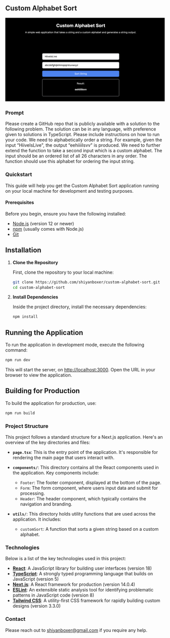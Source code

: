 ## Custom Alphabet Sort

![screenshot](https://github.com/shiyanboxer/Custom-Alphabet-Sort/blob/main/ProjectScreenshot.png)
### Prompt

Please create a GitHub repo that is publicly available with a solution to the following problem. The solution can be in any language, with preference given to solutions in TypeScript. Please include instructions on how to run your code.
We need to alphabetically order a string. For example, given the input “HiiveIsLive", the output “eehiiiilsvv" is produced.
We need to further extend the function to take a second input which is a custom alphabet. The input should be an ordered list of all 26 characters in any order. The function should use this alphabet for ordering the input string.


### Quickstart

This guide will help you get the Custom Alphabet Sort application running on your local machine for development and testing purposes.

#### Prerequisites

Before you begin, ensure you have the following installed:
- [Node.js](https://nodejs.org/) (version 12 or newer)
- [npm](https://www.npmjs.com/) (usually comes with Node.js)
- [Git](https://git-scm.com/)

## Installation

1. **Clone the Repository**
   
   First, clone the repository to your local machine:

   ```bash
   git clone https://github.com/shiyanboxer/custom-alphabet-sort.git
   cd custom-alphabet-sort
   ```

2. **Install Dependencies**
   
   Inside the project directory, install the necessary dependencies:

   ```bash
   npm install
   ```

## Running the Application

To run the application in development mode, execute the following command:

```bash
npm run dev
```

This will start the server, on [http://localhost:3000](http://localhost:3000). Open the URL in your browser to view the application.

## Building for Production

To build the application for production, use:

```bash
npm run build
```


### Project Structure

This project follows a standard structure for a Next.js application. Here's an overview of the key directories and files:

- **`page.tsx`**: This is the entry point of the application. It's responsible for rendering the main page that users interact with.

- **`components/`**: This directory contains all the React components used in the application. Key components include:
  - `Footer`: The footer component, displayed at the bottom of the page.
  - `Form`: The form component, where users input data and submit for processing.
  - `Header`: The header component, which typically contains the navigation and branding.

- **`utils/`**: This directory holds utility functions that are used across the application. It includes:
  - `customSort`: A function that sorts a given string based on a custom alphabet.


### Technologies
Below is a list of the key technologies used in this project:

- **[React](https://reactjs.org/)**: A JavaScript library for building user interfaces (version 18)
- **[TypeScript](https://www.typescriptlang.org/)**: A strongly typed programming language that builds on JavaScript (version 5)
- **[Next.js](https://nextjs.org/)**: A React framework for production (version 14.0.4)
- **[ESLint](https://eslint.org/)**: An extensible static analysis tool for identifying problematic patterns in JavaScript code (version 8)
- **[Tailwind CSS](https://tailwindcss.com/)**: A utility-first CSS framework for rapidly building custom designs (version 3.3.0)


### Contact
Please reach out to shiyanboxer@gmail.com if you require any help.
